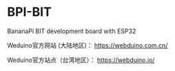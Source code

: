 # BPI-BIT
BananaPi BIT development board with ESP32


Weduino官方网站 (大陆地区)：
https://webduino.com.cn/

Weduino官方站点（台湾地区）：
https://webduino.io/
